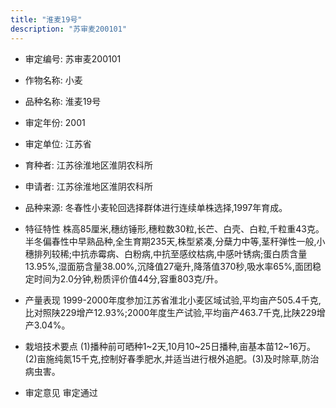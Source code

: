 ```yaml
---
title: "淮麦19号"
description: "苏审麦200101"
---
```

* 审定编号:  苏审麦200101

*  作物名称:  小麦

*  品种名称:  淮麦19号

*  审定年份:  2001

*  审定单位:  江苏省

* 育种者:  江苏徐淮地区淮阴农科所

*  申请者:  江苏徐淮地区淮阴农科所

*  品种来源:  冬春性小麦轮回选择群体进行连续单株选择,1997年育成。

*  特征特性
株高85厘米,穗纺锤形,穗粒数30粒,长芒、白壳、白粒,千粒重43克。半冬偏春性中早熟品种,全生育期235天,株型紧凑,分蘖力中等,茎秆弹性一般,小穗排列较稀;中抗赤霉病、白粉病,中抗至感纹枯病,中感叶锈病;蛋白质含量13.95%,湿面筋含量38.00%,沉降值27毫升,降落值370秒,吸水率65%,面团稳定时间为2.0分钟,粉质评价值44分,容重803克/升。

*  产量表现
1999-2000年度参加江苏省淮北小麦区域试验,平均亩产505.4千克,比对照陕229增产12.93%;2000年度生产试验,平均亩产463.7千克,比陕229增产3.04%。

*  栽培技术要点
(1)播种前可晒种1~2天,10月10~25日播种,亩基本苗12~16万。(2)亩施纯氮15千克,控制好春季肥水,并适当进行根外追肥。(3)及时除草,防治病虫害。

*  审定意见
审定通过
